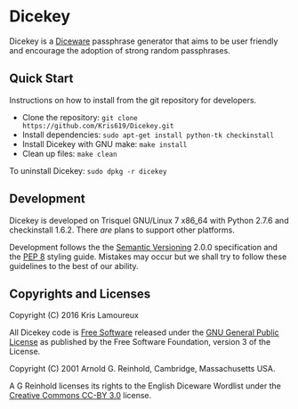 # Dicekey

Dicekey is a [Diceware](http://diceware.com) passphrase generator that aims
to be user friendly and encourage the adoption of strong random passphrases.

## Quick Start

Instructions on how to install from the git repository for developers.

* Clone the repository: `git clone https://github.com/Kris619/Dicekey.git`
* Install dependencies: `sudo apt-get install python-tk checkinstall`
* Install Dicekey with GNU make: `make install`
* Clean up files: `make clean`

To uninstall Dicekey: `sudo dpkg -r dicekey`

## Development

Dicekey is developed on Trisquel GNU/Linux 7 x86_64 with Python 2.7.6
and checkinstall 1.6.2. There *are* plans to support other platforms.

Development follows the the [Semantic
Versioning](http://semver.org/spec/v2.0.0.html) 2.0.0 specification and the
[PEP 8](https://www.python.org/dev/peps/pep-0008/) styling guide. Mistakes may
occur but we shall try to follow these guidelines to the best of our ability.

## Copyrights and Licenses

Copyright (C) 2016  Kris Lamoureux

All Dicekey
code is [Free Software](https://www.gnu.org/philosophy/free-sw.en.html)
released under the [GNU General Public
License](https://github.com/Kris619/Dicekey/blob/master/LICENSE) as published
by the Free Software Foundation, version 3 of the License.


Copyright (C) 2001  Arnold G. Reinhold, Cambridge, Massachusetts USA.

A G Reinhold licenses its rights to the English Diceware Wordlist under the
[Creative Commons CC-BY 3.0](https://creativecommons.org/licenses/by/3.0/)
license.

